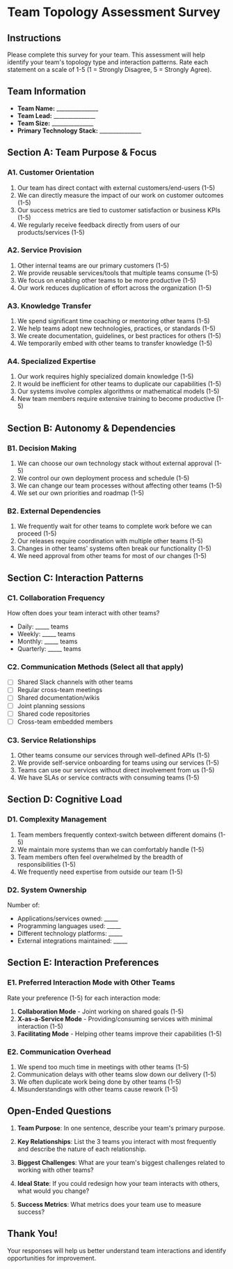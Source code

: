 # Team Topology Assessment Survey

## Instructions
Please complete this survey for your team. This assessment will help identify your team's topology type and interaction patterns. Rate each statement on a scale of 1-5 (1 = Strongly Disagree, 5 = Strongly Agree).

## Team Information
- **Team Name:** _______________
- **Team Lead:** _______________
- **Team Size:** _______________
- **Primary Technology Stack:** _______________

## Section A: Team Purpose & Focus

### A1. Customer Orientation
1. Our team has direct contact with external customers/end-users (1-5)
2. We can directly measure the impact of our work on customer outcomes (1-5)
3. Our success metrics are tied to customer satisfaction or business KPIs (1-5)
4. We regularly receive feedback directly from users of our products/services (1-5)

### A2. Service Provision
1. Other internal teams are our primary customers (1-5)
2. We provide reusable services/tools that multiple teams consume (1-5)
3. We focus on enabling other teams to be more productive (1-5)
4. Our work reduces duplication of effort across the organization (1-5)

### A3. Knowledge Transfer
1. We spend significant time coaching or mentoring other teams (1-5)
2. We help teams adopt new technologies, practices, or standards (1-5)
3. We create documentation, guidelines, or best practices for others (1-5)
4. We temporarily embed with other teams to transfer knowledge (1-5)

### A4. Specialized Expertise
1. Our work requires highly specialized domain knowledge (1-5)
2. It would be inefficient for other teams to duplicate our capabilities (1-5)
3. Our systems involve complex algorithms or mathematical models (1-5)
4. New team members require extensive training to become productive (1-5)

## Section B: Autonomy & Dependencies

### B1. Decision Making
1. We can choose our own technology stack without external approval (1-5)
2. We control our own deployment process and schedule (1-5)
3. We can change our team processes without affecting other teams (1-5)
4. We set our own priorities and roadmap (1-5)

### B2. External Dependencies
1. We frequently wait for other teams to complete work before we can proceed (1-5)
2. Our releases require coordination with multiple other teams (1-5)
3. Changes in other teams' systems often break our functionality (1-5)
4. We need approval from other teams for most of our changes (1-5)

## Section C: Interaction Patterns

### C1. Collaboration Frequency
How often does your team interact with other teams?
- Daily: _____ teams
- Weekly: _____ teams
- Monthly: _____ teams
- Quarterly: _____ teams

### C2. Communication Methods (Select all that apply)
- [ ] Shared Slack channels with other teams
- [ ] Regular cross-team meetings
- [ ] Shared documentation/wikis
- [ ] Joint planning sessions
- [ ] Shared code repositories
- [ ] Cross-team embedded members

### C3. Service Relationships
1. Other teams consume our services through well-defined APIs (1-5)
2. We provide self-service onboarding for teams using our services (1-5)
3. Teams can use our services without direct involvement from us (1-5)
4. We have SLAs or service contracts with consuming teams (1-5)

## Section D: Cognitive Load

### D1. Complexity Management
1. Team members frequently context-switch between different domains (1-5)
2. We maintain more systems than we can comfortably handle (1-5)
3. Team members often feel overwhelmed by the breadth of responsibilities (1-5)
4. We frequently need expertise from outside our team (1-5)

### D2. System Ownership
Number of:
- Applications/services owned: _____
- Programming languages used: _____
- Different technology platforms: _____
- External integrations maintained: _____

## Section E: Interaction Preferences

### E1. Preferred Interaction Mode with Other Teams
Rate your preference (1-5) for each interaction mode:

1. **Collaboration Mode** - Joint working on shared goals (1-5)
2. **X-as-a-Service Mode** - Providing/consuming services with minimal interaction (1-5)
3. **Facilitating Mode** - Helping other teams improve their capabilities (1-5)

### E2. Communication Overhead
1. We spend too much time in meetings with other teams (1-5)
2. Communication delays with other teams slow down our delivery (1-5)
3. We often duplicate work being done by other teams (1-5)
4. Misunderstandings with other teams cause rework (1-5)

## Open-Ended Questions

1. **Team Purpose**: In one sentence, describe your team's primary purpose.

2. **Key Relationships**: List the 3 teams you interact with most frequently and describe the nature of each relationship.

3. **Biggest Challenges**: What are your team's biggest challenges related to working with other teams?

4. **Ideal State**: If you could redesign how your team interacts with others, what would you change?

5. **Success Metrics**: What metrics does your team use to measure success?

## Thank You!
Your responses will help us better understand team interactions and identify opportunities for improvement.